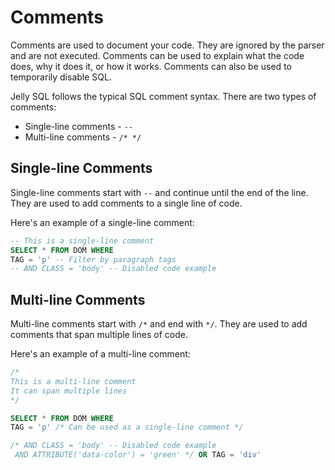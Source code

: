 # Comments

Comments are used to document your code. They are ignored by the parser and are not executed. Comments can be used to explain what the code does, why it does it, or how it works. Comments can also be used to temporarily disable SQL.

Jelly SQL follows the typical SQL comment syntax. There are two types of comments:

- Single-line comments - `--`
- Multi-line comments - `/* */`

## Single-line Comments

Single-line comments start with `--` and continue until the end of the line. They are used to add comments to a single line of code.

Here's an example of a single-line comment:

```sql {2-3}
-- This is a single-line comment
SELECT * FROM DOM WHERE
TAG = 'p' -- Filter by paragraph tags
-- AND CLASS = 'body' -- Disabled code example
```

## Multi-line Comments

Multi-line comments start with `/*` and end with `*/`. They are used to add comments that span multiple lines of code.

Here's an example of a multi-line comment:

```sql {6-7,10}
/*
This is a multi-line comment
It can span multiple lines
*/

SELECT * FROM DOM WHERE
TAG = 'p' /* Can be used as a single-line comment */

/* AND CLASS = 'body' -- Disabled code example
 AND ATTRIBUTE('data-color') = 'green' */ OR TAG = 'div'
```